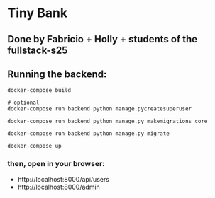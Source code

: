 # Tiny Bank
## Done by Fabricio + Holly + students of the fullstack-s25

## Running the backend:
```
docker-compose build
```
```
# optional
docker-compose run backend python manage.pycreatesuperuser 
```
```
docker-compose run backend python manage.py makemigrations core
```
```
docker-compose run backend python manage.py migrate 
```
```
docker-compose up
```

### then, open in your browser:
- http://localhost:8000/api/users
- http://localhost:8000/admin